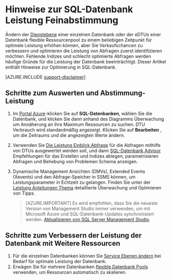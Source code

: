 <properties
    pageTitle="SQL-Datenbank die Optimierung Tipps | Microsoft Azure"
    description="Tipps zum Optimieren in Azure SQL-Datenbank mithilfe der Auswertung und Verbesserung der Leistung."
    services="sql-database"
    documentationCenter=""
    authors="v-shysun"
    manager="felixwu"
    editor=""
    keywords="SQL-Leistung optimieren, Datenbank-Performance optimieren, Tipps, die Optimierung Sql Sql Datenbank Leistung optimieren"/>

<tags
    ms.service="sql-database"
    ms.workload="data-management"
    ms.tgt_pltfrm="na"
    ms.devlang="na"
    ms.topic="article"
    ms.date="09/13/2016"
    ms.author="v-shysun"/>

# <a name="sql-database-performance-tuning-tips"></a>Hinweise zur SQL-Datenbank Leistung Feinabstimmung
Ändern der [Dienstebene](sql-database-service-tiers.md) einer einzelnen Datenbank oder der eDTUs einer Datenbank flexible Ressourcenpool zu einem beliebigen Zeitpunkt für optimale Leistung erhöhen können, aber Sie Verkaufschancen zu verbessern und optimieren die Leistung von Abfragen zuerst identifizieren möchten. Fehlende Indizes und schlecht optimierte Abfragen werden häufige Gründe für die Leistung der Datenbank beeinträchtigt. Dieser Artikel enthält Hinweise zur Optimierung in SQL-Datenbank.

[AZURE.INCLUDE [support-disclaimer](../../includes/support-disclaimer.md)]

## <a name="steps-to-evaluate-and-tune-database-performance"></a>Schritte zum Auswerten und Abstimmung-Leistung
1.  Im [Portal Azure](https://portal.azure.com)-klicken Sie auf **SQL-Datenbanken**, wählen Sie die Datenbank, und klicken Sie dann anhand des Diagramms Überwachung um Annäherung an ihre Maximum Ressourcen zu suchen. DTU Verbrauch wird standardmäßig angezeigt. Klicken Sie auf **Bearbeiten** , um die Zeitraums und die angezeigten Werte ändern.
2.  Verwenden Sie [Die Leistung Einblick Abfrage](sql-database-query-performance.md) für die Abfragen mithilfe von DTUs ausgewertet werden soll, und dann [SQL-Datenbank Advisor](sql-database-advisor.md) Empfehlungen für das Erstellen und Indizes ablegen, parametrisieren Abfragen und Behebung von Problemen Schema anzeigen.
3.  Dynamische Management Ansichten (DMVs), Extended Events (Xevents) und den Abfrage-Speicher in SSMS können, um Leistungsparameter in Echtzeit zu gelangen. Finden Sie unter der [Leistung Anleitungen Thema](sql-database-performance-guidance.md) detaillierte Überwachung und Optimieren von Tipps.


    > [AZURE.IMPORTANT] Es wird empfohlen, dass Sie die neueste Version von Management Studio immer verwenden, um mit Microsoft Azure und SQL-Datenbank-Updates synchronisiert werden. [Aktualisieren von SQL Server Management Studio](https://msdn.microsoft.com/library/mt238290.aspx).


## <a name="steps-to-improve-database-performance-with-more-resources"></a>Schritte zum Verbessern der Leistung der Datenbank mit Weitere Ressourcen
1.  Für die einzelnen Datenbanken können Sie [Service Ebenen ändern](sql-database-scale-up.md) bei Bedarf für optimale Leistung der Datenbank.
2.  Erwägen Sie für mehrere Datenbanken [flexible Datenbank Pools](sql-database-elastic-pool-guidance.md) verwenden, um Ressourcen automatisch zu skalieren.
